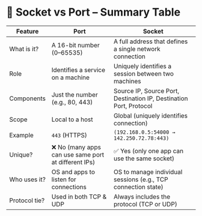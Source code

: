 # 🔌 Socket vs Port – Summary Table

| Feature       | **Port**                                             | **Socket**                                                       |
|---------------|------------------------------------------------------|------------------------------------------------------------------|
| What is it?   | A 16-bit number (0–65535)                            | A full address that defines a single network connection          |
| Role          | Identifies a service on a machine                    | Uniquely identifies a session between two machines               |
| Components    | Just the number (e.g., 80, 443)                      | Source IP, Source Port, Destination IP, Destination Port, Protocol |
| Scope         | Local to a host                                      | Global (uniquely identifies connection)                          |
| Example       | `443` (HTTPS)                                        | `(192.168.0.5:54000 → 142.250.72.78:443)`                        |
| Unique?       | ❌ No (many apps can use same port at different IPs) | ✅ Yes (only one app can use the same socket)                    |
| Who uses it?  | OS and apps to listen for connections                | OS to manage individual sessions (e.g., TCP connection state)    |
| Protocol tie? | Used in both TCP & UDP                               | Always includes the protocol (TCP or UDP)                        |
